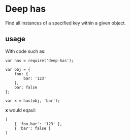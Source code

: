# Deep has

Find all instances of a specified key within a given object.

## usage

With code such as:

```
var has = require('deep-has');

var obj = {
    foo: {
        bar: '123'
    },
    bar: false
};

var x = has(obj, 'bar');
```

**x** would eqaul:

```
[
    { 'foo.bar': '123' },
    { 'bar': false }
]
```